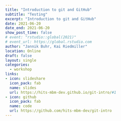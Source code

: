 ```yaml
---
title: "Introduction to git and GitHub"
subtitle: "Testing"
excerpt: "Introduction to git and GitHub"
date: 2021-06-20
date_end: 2021-06-20
show_post_time: false
# event: "rstudio::global(2021)"
# event_url: https://global.rstudio.com
author: "Jannik Buhr, Kai Riedmiller"
location: Online
draft: false
layout: single
categories:
  - workshop
links:
- icon: slideshare
  icon_pack: fab
  name: slides
  url: https://hits-mbm-dev.github.io/git-intro/#1
- icon: github
  icon_pack: fab
  name: code
  url: https://github.com/hits-mbm-dev/git-intro
---
```




